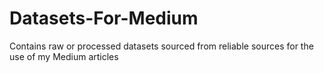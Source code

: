 # Datasets-For-Medium
Contains raw or processed datasets sourced from reliable sources for the use of my Medium articles 
